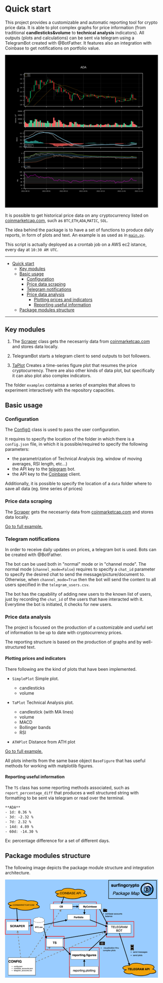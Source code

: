 # Quick start

This project provides a customizable and automatic reporting tool for crypto price data.
It is able to plot complex graphs for price information (from traditional **candlesticks&volume** to **technical analysis** indicators).
All outputs (plots and calculations) can be sent via telegram using a TelegramBot created with @BotFather.
It features also an integration with Coinbase to get notifications on portfolio value.

![TA Figure](../images/ta.jpeg)

It is possible to get historical price data on any cryptocurrency listed on [coinmarketcap.com](http://www.coinmarketcap.com), such as `BTC`,`ETH`,`ADA`,`MATIC`, `SOL`.

The idea behind the package is to have a set of functions to produce daily reports, in form of plots and text. An example is as used as in [`main.py`](https://github.com/giocaizzi/surfingcrypto/blob/main/main.py).

This script is actually deployed as a crontab job on a AWS ec2 istance, every day at `10:30 AM UTC`.

___
- [Quick start](#quick-start)
  - [Key modules](#key-modules)
  - [Basic usage](#basic-usage)
    - [Configuration](#configuration)
    - [Price data scraping](#price-data-scraping)
    - [Telegram notifications](#telegram-notifications)
    - [Price data analysis](#price-data-analysis)
      - [Plotting prices and indicators](#plotting-prices-and-indicators)
      - [Reporting useful information](#reporting-useful-information)
  - [Package modules structure](#package-modules-structure)
___

## Key modules

1. The [Scraper](../_autosummary/surfingcrypto.scraper.Scraper.rst) class gets the necesarriy data from [coinmarketcap.com](http://www.coinmarketcap.com) and stores data locally. 
   
2. TelegramBot starts a telegram client to send outputs to bot followers.
   
3. [TaPlot](../_autosummary/surfingcrypto.reporting.figures.TaPlot.rst) Creates a time-series figure plot that resumes the price cryptocurrency. There are also other kinds of data plot, but specifically it can also plot also complex indicators.
  
The folder `examples` containsa a series of examples that allows to experiment interactively with the repository capacities.

## Basic usage

### Configuration

The [Config()](../_autosummary/surfingcrypto.config.Config.rst) class is used to pass the user configuration.

It requires to specify the location of the folder in which there is a `config.json` file, in which it is possible/required to specify the following parameters:
* the parametrization of Technical Analysis (eg. window of moving averages, RSI length, etc...)
* the API key to the [telegram](https://core.telegram.org/) bot.
* the API key to the [Coinbase](https://developers.coinbase.com/) client. 

Additionally, it is possible to specify the location of a `data` folder where to save all data (eg. time series of prices)

### Price data scraping

The [Scraper](../_autosummary/surfingcrypto.scraper.Scraper.rst) gets the necesarriy data from [coinmarketcap.com](http://www.coinmarketcap.com) and stores data locally. 

[Go to full example.](../examples/scraper.ipynb)

### Telegram notifications

In order to receive daily updates on prices, a telegram bot is used. Bots can be created with @BotFather.

The bot can be used both in "normal" mode or in "channel mode".
The normal mode (`channel_mode=False`) requires to specify a `chat_id` parameter to specify the desired chat to send the message/picture/document to. Otherwise, when `channel_mode=True` then the bot will send the content to all users specified in the `telegram_users.csv`.

The bot has the capability of adding new users to the known list of users, just by recording the `chat_id` of the users that have interacted with it. Everytime the bot is initiated, it checks for new users.

### Price data analysis

The project is focused on the production of a customizable and useful set of information to be up to date with cryptocurrency prices.

The reporting structure is based on the production of graphs and by well-structured text.

#### Plotting prices and indicators

There following are the kind of plots that have been implemented.

- `SimplePlot` Simple plot.
  - candlesticks
  - volume

- `TaPlot` Technical Analysis plot. 
  - candlestick (with MA lines)
  - volume
  - MACD 
  - Bollinger bands
  - RSI

- `ATHPlot` Distance from ATH plot

[Go to full example.](../examples/reporting.ipynb)


All plots inherits from the same base object `BaseFigure` that has useful methods for working with matplotlib figures.

#### Reporting useful information

The `TS` class has some reporting methods associated, such as `report_percentage_diff` that produces a well structured string with formatting to be sent via telegram or read over the terminal.

```
**ADA**
- 1d: 0.36 %
- 3d: -2.32 %
- 7d: 2.32 %
- 14d: 4.89 %
- 60d: -14.30 %
```
Ex: percentage difference for a set of different days.

## Package modules structure

The following image depicts the package module structure and integration architecture.

![TA Figure](../images/structure.png)